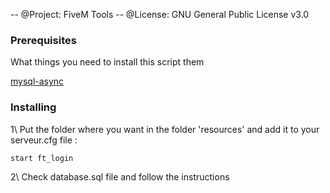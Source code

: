 -- @Project: FiveM Tools
-- @License: GNU General Public License v3.0


### Prerequisites ###

What things you need to install this script them

[mysql-async](https://github.com/FivemTools/fivem-mysql-async)


### Installing ###

1\  Put the folder where you want in the folder 'resources' and add it to your serveur.cfg file : 
	
	start ft_login
	

2\ Check database.sql file and follow the instructions
